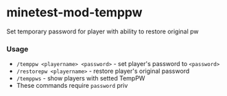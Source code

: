 # minetest-mod-temppw
Set temporary password for player with ability to restore original pw
### Usage
* `/temppw <playername> <password>` - set player's password to `<password>`
* `/restorepw <playername>` - restore player's original password
* `/temppws` - show players with setted TempPW
* These commands require `password` priv
